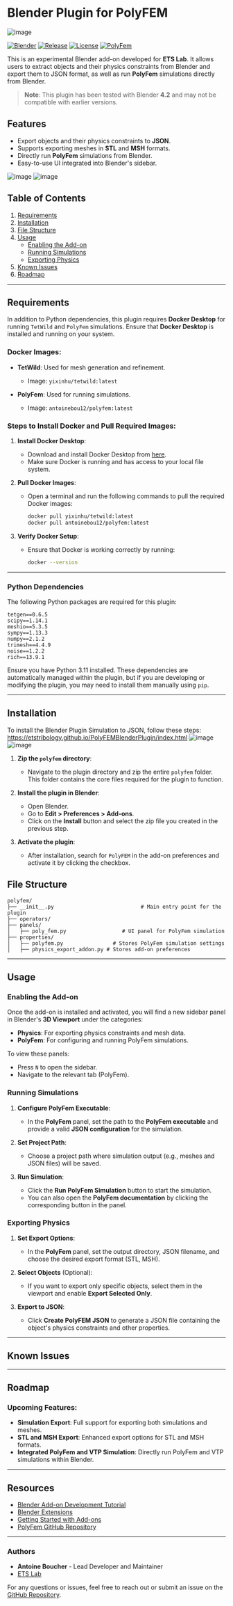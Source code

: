 # Blender Plugin for PolyFEM

![image](https://github.com/user-attachments/assets/919ffa16-039b-4a6d-822e-faf9c207ad67)


[![Blender](https://img.shields.io/badge/Blender-4.20%2B-orange)](https://www.blender.org/)
[![Release](https://img.shields.io/github/v/release/ETSTribology/BlenderPluginSimulation)](https://github.com/ETSTribology/BlenderPluginSimulation/releases)
[![License](https://img.shields.io/github/license/ETSTribology/BlenderPluginSimulation)](./LICENSE)
[![PolyFem](https://img.shields.io/badge/PolyFem-Compatible-blue)](https://polyfem.github.io/)

This is an experimental Blender add-on developed for **ETS Lab**. It allows users to extract objects and their physics constraints from Blender and export them to JSON format, as well as run **PolyFem** simulations directly from Blender.

> **Note**: This plugin has been tested with Blender **4.2** and may not be compatible with earlier versions.

## Features

- Export objects and their physics constraints to **JSON**.
- Supports exporting meshes in **STL** and **MSH** formats.
- Directly run **PolyFem** simulations from Blender.
- Easy-to-use UI integrated into Blender's sidebar.

![image](https://github.com/user-attachments/assets/53fcc6f8-7211-423a-a67c-a0d715b88822)
![image](https://github.com/user-attachments/assets/6e921f95-2748-4e83-a295-2abc3285f68c)

## Table of Contents
1. [Requirements](#requirements)
2. [Installation](#installation)
3. [File Structure](#file-structure)
4. [Usage](#usage)
    - [Enabling the Add-on](#enabling-the-add-on)
    - [Running Simulations](#running-simulations)
    - [Exporting Physics](#exporting-physics)
5. [Known Issues](#known-issues)
6. [Roadmap](#roadmap)

---

## Requirements

In addition to Python dependencies, this plugin requires **Docker Desktop** for running `TetWild` and `PolyFem` simulations. Ensure that **Docker Desktop** is installed and running on your system.

### Docker Images:

- **TetWild**: Used for mesh generation and refinement.
  - Image: `yixinhu/tetwild:latest`
  
- **PolyFem**: Used for running simulations.
  - Image: `antoinebou12/polyfem:latest`

### Steps to Install Docker and Pull Required Images:

1. **Install Docker Desktop**:
   - Download and install Docker Desktop from [here](https://www.docker.com/products/docker-desktop/).
   - Make sure Docker is running and has access to your local file system.

2. **Pull Docker Images**:
   - Open a terminal and run the following commands to pull the required Docker images:
     ```bash
     docker pull yixinhu/tetwild:latest
     docker pull antoinebou12/polyfem:latest
     ```

3. **Verify Docker Setup**:
   - Ensure that Docker is working correctly by running:
     ```bash
     docker --version
     ```

---

### Python Dependencies

The following Python packages are required for this plugin:

```plaintext
tetgen==0.6.5
scipy==1.14.1
meshio==5.3.5
sympy==1.13.3
numpy==2.1.2
trimesh==4.4.9
noise==1.2.2
rich==13.9.1
```

Ensure you have Python 3.11 installed. These dependencies are automatically managed within the plugin, but if you are developing or modifying the plugin, you may need to install them manually using `pip`.

---

## Installation

To install the Blender Plugin Simulation to JSON, follow these steps:
https://etstribology.github.io/PolyFEMBlenderPlugin/index.html
![image](https://github.com/user-attachments/assets/fc10fb97-5daf-4a34-ad36-999d82311a2e)
![image](https://github.com/user-attachments/assets/05305448-2c0d-4cbb-8d54-e1ad906be1d7)

1. **Zip the `polyfem` directory**:
   - Navigate to the plugin directory and zip the entire `polyfem` folder. This folder contains the core files required for the plugin to function.

2. **Install the plugin in Blender**:
   - Open Blender.
   - Go to **Edit > Preferences > Add-ons**.
   - Click on the **Install** button and select the zip file you created in the previous step.


3. **Activate the plugin**:
   - After installation, search for `PolyFEM` in the add-on preferences and activate it by clicking the checkbox.

## File Structure

```
polyfem/
├── __init__.py                            # Main entry point for the plugin
├── operators/
├── panels/
│   ├── poly_fem.py                  # UI panel for PolyFem simulation
├── properties/
│   ├── polyfem.py                # Stores PolyFem simulation settings
│   ├── physics_export_addon.py # Stores add-on preferences
```

---

## Usage

### Enabling the Add-on

Once the add-on is installed and activated, you will find a new sidebar panel in Blender's **3D Viewport** under the categories:

- **Physics**: For exporting physics constraints and mesh data.
- **PolyFem**: For configuring and running PolyFem simulations.

To view these panels:
- Press `N` to open the sidebar.
- Navigate to the relevant tab (PolyFem).

### Running Simulations

1. **Configure PolyFem Executable**:
   - In the **PolyFem** panel, set the path to the **PolyFem executable** and provide a valid **JSON configuration** for the simulation.
   
2. **Set Project Path**:
   - Choose a project path where simulation output (e.g., meshes and JSON files) will be saved.

3. **Run Simulation**:
   - Click the **Run PolyFem Simulation** button to start the simulation.
   - You can also open the **PolyFem documentation** by clicking the corresponding button in the panel.

### Exporting Physics

1. **Set Export Options**:
   - In the **PolyFem** panel, set the output directory, JSON filename, and choose the desired export format (STL, MSH).

2. **Select Objects** (Optional):
   - If you want to export only specific objects, select them in the viewport and enable **Export Selected Only**.

3. **Export to JSON**:
   - Click **Create PolyFEM JSON** to generate a JSON file containing the object's physics constraints and other properties.

---

## Known Issues

---

## Roadmap

### Upcoming Features:
- **Simulation Export**: Full support for exporting both simulations and meshes.
- **STL and MSH Export**: Enhanced export options for STL and MSH formats.
- **Integrated PolyFem and VTP Simulation**: Directly run PolyFem and VTP simulations within Blender.

---

## Resources

- [Blender Add-on Development Tutorial](https://docs.blender.org/manual/en/latest/advanced/scripting/addon_tutorial.html)
- [Blender Extensions](https://docs.blender.org/manual/en/latest/advanced/extensions/index.html)
- [Getting Started with Add-ons](https://docs.blender.org/manual/en/latest/advanced/extensions/getting_started.html)
- [PolyFem GitHub Repository](https://github.com/polyfem/polyfem)

---

### Authors

- **Antoine Boucher** - Lead Developer and Maintainer
- [ETS Lab](https://www.etsmtl.ca/en/research/chairs-and-labs/lab-multimedia)

For any questions or issues, feel free to reach out or submit an issue on the [GitHub Repository](https://github.com/ETSTribology/BlenderPluginSimulation).
